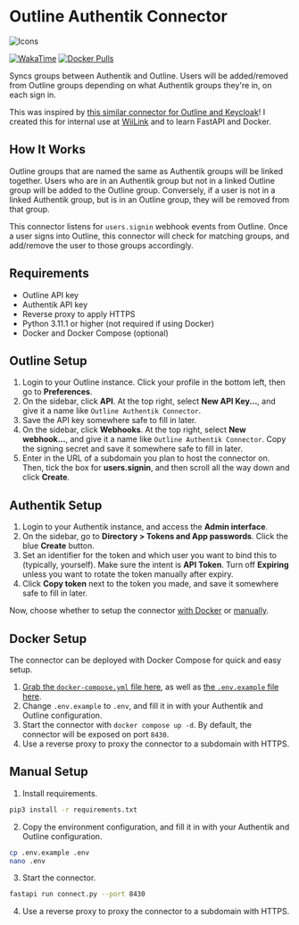 # Outline Authentik Connector
![Icons](https://skillicons.dev/icons?i=py,fastapi,docker)

[![WakaTime](https://wakatime.com/badge/github/burritosoftware/Outline-Authentik-Connector.svg)](https://wakatime.com/badge/github/burritosoftware/Outline-Authentik-Connector) [![Docker Pulls](https://img.shields.io/docker/pulls/burritosoftware/outline-authentik-connector?logo=docker&logoColor=white)](https://hub.docker.com/r/burritosoftware/outline-authentik-connector)

Syncs groups between Authentik and Outline. Users will be added/removed from Outline groups depending on what Authentik groups they're in, on each sign in.

This was inspired by [this similar connector for Outline and Keycloak](https://gist.github.com/Frando/aa561ca7e6c72ab64b5d17df911c0b1f)! I created this for internal use at [WiiLink](https://github.com/WiiLink24) and to learn FastAPI and Docker.

## How It Works
Outline groups that are named the same as Authentik groups will be linked together. Users who are in an Authentik group but not in a linked Outline group will be added to the Outline group. Conversely, if a user is not in a linked Authentik group, but is in an Outline group, they will be removed from that group.

This connector listens for `users.signin` webhook events from Outline. Once a user signs into Outline, this connector will check for matching groups, and add/remove the user to those groups accordingly.

## Requirements
- Outline API key
- Authentik API key
- Reverse proxy to apply HTTPS
- Python 3.11.1 or higher (not required if using Docker)
- Docker and Docker Compose (optional)

## Outline Setup
1. Login to your Outline instance. Click your profile in the bottom left, then go to **Preferences**.
2. On the sidebar, click **API**. At the top right, select **New API Key...**, and give it a name like `Outline Authentik Connector`.
3. Save the API key somewhere safe to fill in later.
4. On the sidebar, click **Webhooks**. At the top right, select **New webhook...**, and give it a name like `Outline Authentik Connector`. Copy the signing secret and save it somewhere safe to fill in later.
5.  Enter in the URL of a subdomain you plan to host the connector on. Then, tick the box for **users.signin**, and then scroll all the way down and click **Create**.

## Authentik Setup
1. Login to your Authentik instance, and access the **Admin interface**.
2. On the sidebar, go to **Directory > Tokens and App passwords**. Click the blue **Create** button.
3. Set an identifier for the token and which user you want to bind this to (typically, yourself). Make sure the intent is **API Token**. Turn off **Expiring** unless you want to rotate the token manually after expiry.
4. Click **Copy token** next to the token you made, and save it somewhere safe to fill in later.

Now, choose whether to setup the connector [with Docker](#docker-setup) or [manually](#manual-setup).

## Docker Setup
The connector can be deployed with Docker Compose for quick and easy setup.
1. [Grab the `docker-compose.yml` file here](./docker-compose.yml), as well as [the `.env.example` file here](./.env.example).
2. Change `.env.example` to `.env`, and fill it in with your Authentik and Outline configuration.
3. Start the connector with `docker compose up -d`. By default, the connector will be exposed on port `8430`.
4. Use a reverse proxy to proxy the connector to a subdomain with HTTPS.

## Manual Setup
1. Install requirements.
```sh
pip3 install -r requirements.txt
```
2. Copy the environment configuration, and fill it in with your Authentik and Outline configuration.
```sh
cp .env.example .env
nano .env
```

3. Start the connector.
```sh
fastapi run connect.py --port 8430
```
4. Use a reverse proxy to proxy the connector to a subdomain with HTTPS.